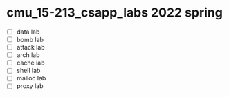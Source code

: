 # cmu_15-213_csapp_labs 2022 spring
- [ ] data lab
- [ ] bomb lab
- [ ] attack lab
- [ ] arch lab
- [ ] cache lab 
- [ ] shell lab
- [ ] malloc lab
- [ ] proxy lab